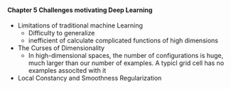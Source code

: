 #### Chapter 5 Challenges motivating Deep Learning 
* Limitations of traditional machine Learning
    * Difficulty to generalize 
    * inefficient of calculate complicated functions of high dimensions
* The Curses of Dimensionality 
    * In high-dimensional spaces, the number of configurations is huge, much larger than our number of examples. A typicl grid cell has no examples associted with it
* Local Constancy and Smoothness Regularization 
